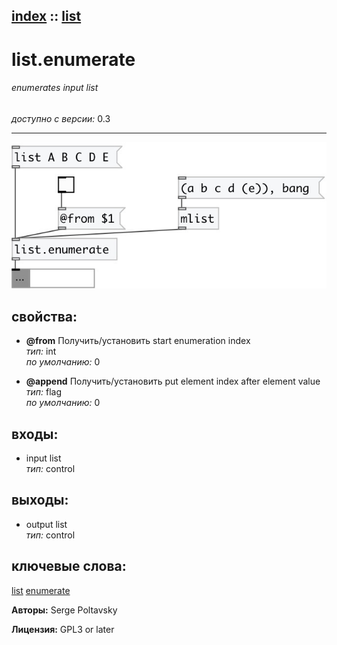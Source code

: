 [index](index.html) :: [list](category_list.html)
---

# list.enumerate

###### enumerates input list

*доступно с версии:* 0.3

---




[![example](../examples/img/list.enumerate.jpg)](../examples/pd/list.enumerate.pd)







## свойства:

* **@from** 
Получить/установить start enumeration index<br>
_тип:_ int<br>
_по умолчанию:_ 0<br>

* **@append** 
Получить/установить put element index after element value<br>
_тип:_ flag<br>
_по умолчанию:_ 0<br>



## входы:

* input list<br>
_тип:_ control



## выходы:

* output list<br>
_тип:_ control



## ключевые слова:

[list](keywords/list.html)
[enumerate](keywords/enumerate.html)






**Авторы:** Serge Poltavsky




**Лицензия:** GPL3 or later





